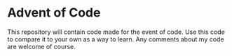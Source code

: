 # Advent of Code
This repository will contain code made for the event of code. Use this code to compare it to your own as a way to learn. Any comments about my code are welcome of course.
